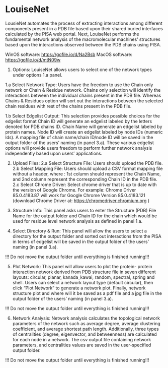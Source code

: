 # LouiseNet
LousieNet automates the process of extracting interactions among different components present in a PDB file based upon their shared buried interfaces calculated by the PISA web portal. Next, LouiseNet performs the fundamental network analysis of the macromolecular machines’ structures based upon the interactions observed between the PDB chains using PISA.

WinOS software: https://gofile.io/d/Na2Bsb
MacOS software: https://gofile.io/d/mtN09w

1.	Options:
LouiseNet allows users to select one of the network types under options 1.a panel.

1.a  Select Network Type: Users have the freedom to use the Chain only network or Chain & Residue network.
Chains only selection will identify the interactions between the individual chains present in the PDB file.  Whereas Chains & Residues option will sort out the interactions between the selected chain residues with rest of the chains present in the PDB file.

1.b Select Edgelist Output: This selection provides possible choices for the edgelist format
Chain ID will generate an edgelist labeled by the letters denoted for PDB chains ID. Chain Name will generate an edgelist labeled by protein names. Node ID will create an edgelist labeled by node IDs (numeric Ids). A mapping file of chain name/chain ID/node ID will be saved in the output folder of the users’ naming (in panel 3.a). These various edgelist options will provide users freedom to perform further network analysis independently based upon users’ applications.

2.	Upload Files:
2.a Select Structure File: Users should upload the PDB file. 
2.b Select Mapping File: Users should upload a CSV format mapping file without a header, where  : 1st column should represent the Chain Name, and 2nd column represent the corresponding Chain ID in the PDB file.
2.c Select Chrome Driver:  Select chrome driver that is up to date with the version of Google Chrome. For example: Chrome Driver 85.0.4183.87 will work for Google Chrome Version 85.0.4183.121 (download Chrome Driver at: https://chromedriver.chromium.org )
3.	Structure Info: This panel asks users to enter the Structure (PDB) File Name for the output folder  and Chain ID  for the chain which would be used for residue level network analysis as defined in panel 1.a.

4.	Select Directory & Run: This panel will allow the users to select a directory for the output folder and sorted out interactions from the PISA in terms of edgelist will be saved in the output folder of the users’ naming (in panel 3.a).

!!! Do not move the output folder until everything is finished running!!!


5.	Plot Network: This panel will allow users to plot the protein- protein interaction network derived from PDB structure file in seven different layouts: circular, planar, kanada_kawai, random, spectral, spring and shell. Users can select a network layout type (default circular), then click “Plot Network” to generate a network plot. Finally, network structure plot and where will it be saved as a pdf file and a jpg file in the output folder of the users’ naming (in panel 3.a).

!!! Do not move the output folder until everything is finished running!!!

6.	Network Analysis: Network analysis calculates the topological network parameters of the network such as average degree, average clustering coefficient, and average shortest path length. Additionally, three types of centralities (degree, eigenvector, and betweenness) are calculated for each node in a network. The csv output file containing network parameters, and centralities values are saved in the user-specified output folder.

!!! Do not move the output folder until everything is finished running!!!
